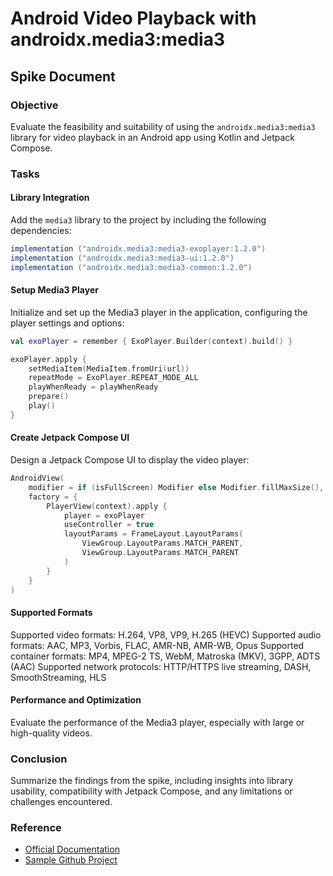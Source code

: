 # Android Video Playback with androidx.media3:media3

## Spike Document

### Objective
Evaluate the feasibility and suitability of using the `androidx.media3:media3` library for video playback in an Android app using Kotlin and Jetpack Compose.

### Tasks

#### Library Integration
Add the `media3` library to the project by including the following dependencies:

```groovy
implementation ("androidx.media3:media3-exoplayer:1.2.0")
implementation ("androidx.media3:media3-ui:1.2.0")
implementation ("androidx.media3:media3-common:1.2.0")
```

#### Setup Media3 Player
Initialize and set up the Media3 player in the application, configuring the player settings and options:

```kotlin
val exoPlayer = remember { ExoPlayer.Builder(context).build() }

exoPlayer.apply {
    setMediaItem(MediaItem.fromUri(url))
    repeatMode = ExoPlayer.REPEAT_MODE_ALL
    playWhenReady = playWhenReady
    prepare()
    play()
}
```

#### Create Jetpack Compose UI
Design a Jetpack Compose UI to display the video player:

```kotlin
AndroidView(
    modifier = if (isFullScreen) Modifier else Modifier.fillMaxSize(),
    factory = {
        PlayerView(context).apply {
            player = exoPlayer
            useController = true
            layoutParams = FrameLayout.LayoutParams(
                ViewGroup.LayoutParams.MATCH_PARENT,
                ViewGroup.LayoutParams.MATCH_PARENT
            )
        }
    }
)
```

#### Supported Formats
Supported video formats: H.264, VP8, VP9, H.265 (HEVC)
Supported audio formats: AAC, MP3, Vorbis, FLAC, AMR-NB, AMR-WB, Opus
Supported container formats: MP4, MPEG-2 TS, WebM, Matroska (MKV), 3GPP, ADTS (AAC)
Supported network protocols: HTTP/HTTPS live streaming, DASH, SmoothStreaming, HLS

#### Performance and Optimization
Evaluate the performance of the Media3 player, especially with large or high-quality videos.

### Conclusion
Summarize the findings from the spike, including insights into library usability, compatibility with Jetpack Compose, and any limitations or challenges encountered.

### Reference
- [Official Documentation](<official_documentation_link>)
- [Sample Github Project](<github_project_link>)

